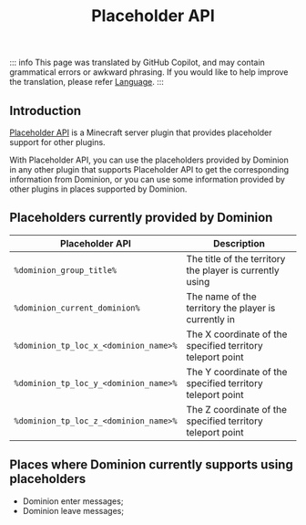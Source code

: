 ﻿---
title: Placeholder API
createTime: 2025/02/24 16:29:10
permalink: /en/doc/owner/other/placeholder/
---

::: info
This page was translated by GitHub Copilot, and may contain grammatical errors or awkward phrasing.
If you would like to help improve the translation, please refer [Language](/en/doc/owner/config-ref/languages/).
:::

## Introduction

[Placeholder API](https://wiki.placeholderapi.com/) is a Minecraft server plugin that provides placeholder support for
other plugins.

With Placeholder API, you can use the placeholders provided by Dominion in any other plugin that supports Placeholder
API to get the corresponding information from Dominion, or you can use some information provided by other plugins in
places supported by Dominion.

## Placeholders currently provided by Dominion

| Placeholder API                       | Description                                                |
|---------------------------------------|------------------------------------------------------------|
| `%dominion_group_title%`              | The title of the territory the player is currently using   |
| `%dominion_current_dominion%`         | The name of the territory the player is currently in       |
| `%dominion_tp_loc_x_<dominion_name>%` | The X coordinate of the specified territory teleport point |
| `%dominion_tp_loc_y_<dominion_name>%` | The Y coordinate of the specified territory teleport point |
| `%dominion_tp_loc_z_<dominion_name>%` | The Z coordinate of the specified territory teleport point |

## Places where Dominion currently supports using placeholders

- Dominion enter messages;
- Dominion leave messages;
